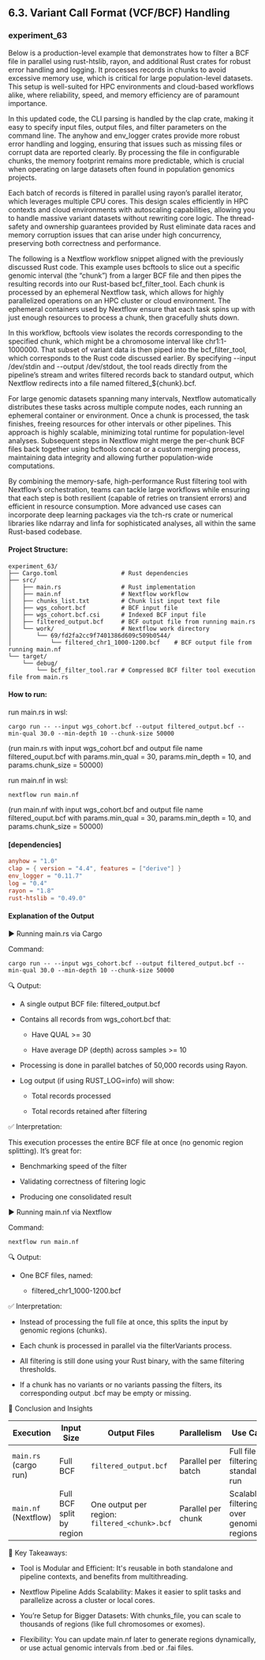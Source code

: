 ## 6.3. Variant Call Format (VCF/BCF) Handling

### experiment_63

Below is a production-level example that demonstrates how to filter a BCF file in parallel using rust-htslib, rayon, and additional Rust crates for robust error handling and logging. It processes records in chunks to avoid excessive memory use, which is critical for large population-level datasets. This setup is well-suited for HPC environments and cloud-based workflows alike, where reliability, speed, and memory efficiency are of paramount importance.

In this updated code, the CLI parsing is handled by the clap crate, making it easy to specify input files, output files, and filter parameters on the command line. The anyhow and env_logger crates provide more robust error handling and logging, ensuring that issues such as missing files or corrupt data are reported clearly. By processing the file in configurable chunks, the memory footprint remains more predictable, which is crucial when operating on large datasets often found in population genomics projects.

Each batch of records is filtered in parallel using rayon’s parallel iterator, which leverages multiple CPU cores. This design scales efficiently in HPC contexts and cloud environments with autoscaling capabilities, allowing you to handle massive variant datasets without rewriting core logic. The thread-safety and ownership guarantees provided by Rust eliminate data races and memory corruption issues that can arise under high concurrency, preserving both correctness and performance.

The following is a Nextflow workflow snippet aligned with the previously discussed Rust code. This example uses bcftools to slice out a specific genomic interval (the “chunk”) from a larger BCF file and then pipes the resulting records into our Rust-based bcf_filter_tool. Each chunk is processed by an ephemeral Nextflow task, which allows for highly parallelized operations on an HPC cluster or cloud environment. The ephemeral containers used by Nextflow ensure that each task spins up with just enough resources to process a chunk, then gracefully shuts down.

In this workflow, bcftools view isolates the records corresponding to the specified chunk, which might be a chromosome interval like chr1:1-1000000. That subset of variant data is then piped into the bcf_filter_tool, which corresponds to the Rust code discussed earlier. By specifying --input /dev/stdin and --output /dev/stdout, the tool reads directly from the pipeline’s stream and writes filtered records back to standard output, which Nextflow redirects into a file named filtered_${chunk}.bcf.

For large genomic datasets spanning many intervals, Nextflow automatically distributes these tasks across multiple compute nodes, each running an ephemeral container or environment. Once a chunk is processed, the task finishes, freeing resources for other intervals or other pipelines. This approach is highly scalable, minimizing total runtime for population-level analyses. Subsequent steps in Nextflow might merge the per-chunk BCF files back together using bcftools concat or a custom merging process, maintaining data integrity and allowing further population-wide computations.

By combining the memory-safe, high-performance Rust filtering tool with Nextflow’s orchestration, teams can tackle large workflows while ensuring that each step is both resilient (capable of retries on transient errors) and efficient in resource consumption. More advanced use cases can incorporate deep learning packages via the tch-rs crate or numerical libraries like ndarray and linfa for sophisticated analyses, all within the same Rust-based codebase.

#### Project Structure:
```plaintext
experiment_63/
├── Cargo.toml                  # Rust dependencies
├── src/
│   ├── main.rs                 # Rust implementation
│   ├── main.nf                 # Nextflow workflow
│   ├── chunks_list.txt         # Chunk list input text file
│   ├── wgs_cohort.bcf          # BCF input file
│   ├── wgs_cohort.bcf.csi      # Indexed BCF input file
│   ├── filtered_output.bcf     # BCF output file from running main.rs
│   └── work/                   # Nextflow work directory
│       └── 69/fd2fa2cc9f7401386d609c509b0544/
│           └── filtered_chr1_1000-1200.bcf    # BCF output file from running main.nf
└── target/
    └── debug/
        └── bcf_filter_tool.rar # Compressed BCF filter tool execution file from main.rs
```

#### How to run:

run main.rs in wsl:

```wsl
cargo run -- --input wgs_cohort.bcf --output filtered_output.bcf --min-qual 30.0 --min-depth 10 --chunk-size 50000
```

(run main.rs with input wgs_cohort.bcf and output file name filtered_ouput.bcf with params.min_qual = 30, params.min_depth = 10, and params.chunk_size  = 50000)

run main.nf in wsl:

```wsl
nextflow run main.nf
```

(run main.nf with input wgs_cohort.bcf and output file name filtered_ouput.bcf with params.min_qual = 30, params.min_depth = 10, and params.chunk_size  = 50000)

#### [dependencies]

```toml
anyhow = "1.0"
clap = { version = "4.4", features = ["derive"] }
env_logger = "0.11.7"
log = "0.4"
rayon = "1.8"
rust-htslib = "0.49.0"
```

#### Explanation of the Output

▶️ Running main.rs via Cargo

Command:

```wsl
cargo run -- --input wgs_cohort.bcf --output filtered_output.bcf --min-qual 30.0 --min-depth 10 --chunk-size 50000
```

🔍 Output:

* A single output BCF file: filtered_output.bcf

* Contains all records from wgs_cohort.bcf that:

  * Have QUAL >= 30

  * Have average DP (depth) across samples >= 10

* Processing is done in parallel batches of 50,000 records using Rayon.

* Log output (if using RUST_LOG=info) will show:

  * Total records processed

  * Total records retained after filtering

✅ Interpretation:

This execution processes the entire BCF file at once (no genomic region splitting). It’s great for:

* Benchmarking speed of the filter

* Validating correctness of filtering logic

* Producing one consolidated result

▶️ Running main.nf via Nextflow

Command:

```wsl
nextflow run main.nf
```

🔍 Output:

* One BCF files, named:

  * filtered_chr1_1000-1200.bcf

✅ Interpretation:

* Instead of processing the full file at once, this splits the input by genomic regions (chunks).

* Each chunk is processed in parallel via the filterVariants process.

* All filtering is still done using your Rust binary, with the same filtering thresholds.

* If a chunk has no variants or no variants passing the filters, its corresponding output .bcf may be empty or missing.

🧠 Conclusion and Insights

| Execution           | Input Size                | Output Files                                | Parallelism         | Use Case                                      |
|---------------------|----------------------------|----------------------------------------------|----------------------|-----------------------------------------------|
| `main.rs` (cargo run) | Full BCF                   | `filtered_output.bcf`                        | Parallel per batch   | Full file filtering, standalone run           |
| `main.nf` (Nextflow)  | Full BCF split by region   | One output per region: `filtered_<chunk>.bcf` | Parallel per chunk   | Scalable filtering over genomic regions       |

🧾 Key Takeaways:

* Tool is Modular and Efficient: It's reusable in both standalone and pipeline contexts, and benefits from multithreading.

* Nextflow Pipeline Adds Scalability: Makes it easier to split tasks and parallelize across a cluster or local cores.

* You’re Setup for Bigger Datasets: With chunks_file, you can scale to thousands of regions (like full chromosomes or exomes).

* Flexibility: You can update main.nf later to generate regions dynamically, or use actual genomic intervals from .bed or .fai files.
